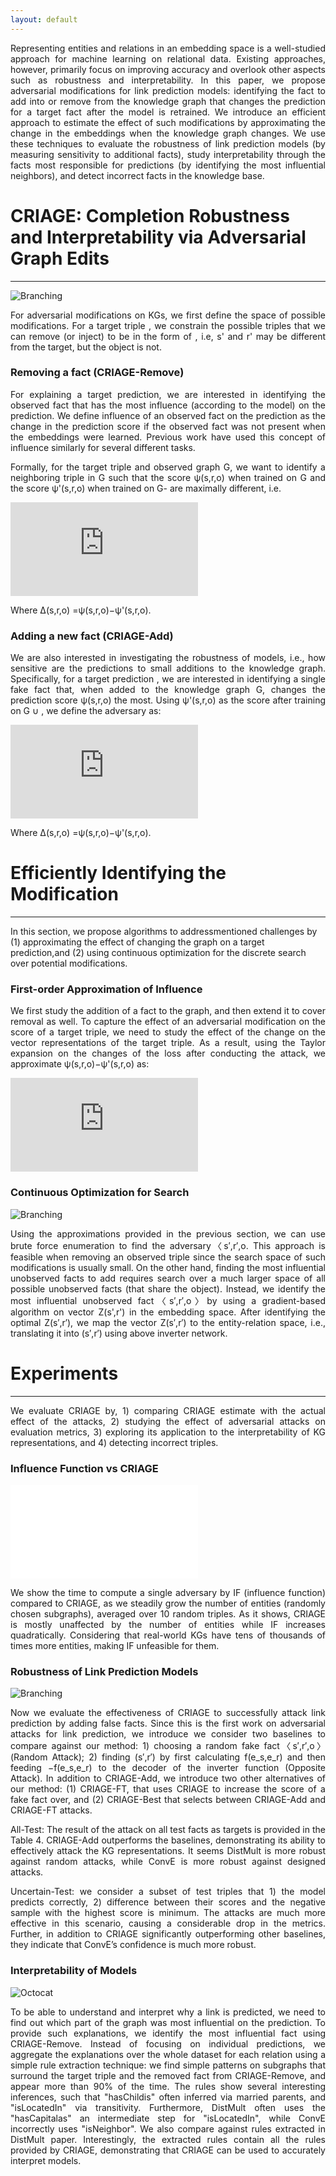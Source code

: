 ```yaml
---
layout: default
---
```

<p align="justify">
Representing entities and relations in an embedding space is a well-studied approach for machine learning on relational data. Existing approaches, however, primarily focus on improving accuracy and overlook other aspects such as robustness and interpretability. In this paper, we propose adversarial modifications for link prediction models: identifying the fact to add into or remove from the knowledge graph that changes the prediction for a target fact after the model is retrained. We introduce an efficient approach to estimate the effect of such modifications by approximating the change in the embeddings when the knowledge graph changes. We use these techniques to evaluate the robustness of link prediction models (by measuring sensitivity to additional facts), study interpretability through the facts most responsible for predictions (by identifying the most influential neighbors), and detect incorrect facts in the knowledge base.
</p>

# CRIAGE: Completion Robustness and Interpretability via Adversarial Graph Edits

* * *

![Branching](/images/criage.png)

<p align="justify">
For adversarial modifications on KGs, we first define the space of possible modifications. 
For a target triple <s, r, o>, we constrain the possible triples that we can remove (or inject) to be in the form of <s', r', o> , i.e, s' and r' may be different from the target, but the object is not. 
</p>

### Removing a fact (CRIAGE-Remove)

<p align="justify">
For explaining a target prediction, we are interested in identifying the observed fact that has the most influence (according to the model) on the prediction.
We define influence of an observed fact on the prediction as the change in the prediction score if the observed fact was not present when the embeddings were learned. Previous work have used this concept of influence similarly for several different tasks.
</p>
<p align="justify">
Formally, for the target triple <s,r,o> and observed graph G, we want to identify a neighboring triple <s',r',o> in G such that the score ψ(s,r,o) when trained on G and the score ψ'(s,r,o) when trained on G-<s',r',o> are maximally different, i.e.
</p>

![equation](https://latex.codecogs.com/gif.latex?%5Cbegin%7Balign%7D%20%5Coperatorname*%7Bargmax%7D_%7B%28s%27%2C%20r%27%29%5Cin%20%5Ctext%7BNei%7D%28o%29%7D%20%5CDelta_%7B%28s%27%2Cr%27%29%7D%28s%2Cr%2Co%29%5Cnonumber%20%5Cend%7Balign%7D)

Where ∆(s,r,o) =ψ(s,r,o)−ψ'(s,r,o).

### Adding a new fact (CRIAGE-Add)

<p align="justify">
We are also interested in investigating the robustness of models, i.e., how sensitive are the predictions to small additions to the knowledge graph. Specifically, for a target prediction <s,r,o>, we are interested in identifying a single fake fact <s',r',o> that, when added to the knowledge graph G, changes the prediction score ψ(s,r,o) the most.
Using ψ'(s,r,o) as the score after training on G ∪ <s',r',o>, we define the adversary as:
</p>

![equation](https://latex.codecogs.com/gif.latex?%5Cbegin%7Balign%7D%20%5Coperatorname*%7Bargmax%7D_%7B%28s%27%2C%20r%27%29%7D%20%5CDelta_%7B%28s%27%2Cr%27%29%7D%28s%2Cr%2Co%29%5Cnonumber%20%5Cend%7Balign%7D)

Where ∆(s,r,o) =ψ(s,r,o)−ψ'(s,r,o).

# Efficiently Identifying the Modification

* * *

In this section, we propose algorithms to addressmentioned challenges by (1) approximating the effect of changing the graph on a target prediction,and (2) using continuous optimization for the discrete search over potential modifications.

### First-order Approximation of Influence

<p align="justify">
We first study the addition of a fact to the graph, and  then  extend  it  to  cover  removal  as  well. To capture the effect of an adversarial modification on the score of a target triple, we need to study the effect of the change on the vector representations of the target triple. As a result, using the Taylor expansion on the changes of the loss after conducting the attack, we approximate ψ(s,r,o)−ψ'(s,r,o) as:
 </p>

![equation](https://latex.codecogs.com/gif.latex?%5Cbegin%7Balign%7D%20%5Coverline%7B%5Cpsi%7D%7B%28s%2Cr%2Co%29%7D-%5Cpsi%28s%2C%20r%2C%20o%29%3D%20%5Cmathbf%7Bz%7D_%7Bs%2Cr%7D%20%28%5Coverline%7B%5Cmathbf%7Be%7D_o%7D-%5Cmathbf%7Be%7D_o%29%20%3D%20%5Cmathbf%7Bz%7D_%7Bs%2Cr%7D%20%28%281-%5Cvarphi%29%20%28H_o%20&plus;%20%5Cvarphi%20%281-%5Cvarphi%29%20%5Cmathbf%7Bz%7D_%7Bs%27%2Cr%27%7D%5E%5Cintercal%20%5Cmathbf%7Bz%7D_%7Bs%27%2Cr%27%7D%29%5E%7B-1%7D%20%5Cmathbf%7Bz%7D_%7Bs%27%2Cr%27%7D%5E%5Cintercal%20%29.%5Cnonumber%20%5Cend%7Balign%7D)

### Continuous Optimization for Search

![Branching](/images/autoencoder.png)

<p align="justify">
Using the approximations provided in the previous section, we can use brute force enumeration to find the adversary〈s′,r′,o. This approach is feasible when removing an observed triple since the search space of such modifications is usually small. On the other hand, finding the most influential unobserved facts to add requires search over a much larger space of all possible unobserved facts (that share the object). Instead, we identify the most influential unobserved fact〈s′,r′,o〉by using a gradient-based algorithm on vector Z(s',r') in the embedding space. After identifying the optimal Z(s′,r′), we map the vector Z(s′,r′) to the entity-relation space, i.e., translating it into (s′,r′) using above inverter network.
</p>

# Experiments

* * *

<p align="justify">
We evaluate CRIAGE by, 1) comparing CRIAGE estimate with the actual effect of the attacks, 2) studying the effect of adversarial attacks on evaluation metrics, 3) exploring its application to the interpretability of KG representations, and 4) detecting incorrect triples.
</p>

### Influence Function vs CRIAGE

![Branching](/images/IF.pdf)

<p align="justify">
We show the time to compute a single adversary by IF (influence function) compared to CRIAGE, as we steadily grow the number of entities (randomly chosen subgraphs), averaged over 10 random triples. As it shows, CRIAGE is mostly unaffected by the number of entities while IF increases quadratically. Considering that real-world KGs have tens of thousands of times more entities, making IF unfeasible for them.
</p>

### Robustness of Link Prediction Models

![Branching](/images/robustness.png)

<p align="justify">
Now we evaluate the effectiveness of CRIAGE to successfully attack link prediction by adding false facts. Since this is the first work on adversarial attacks for link prediction, we introduce we consider two baselines to compare against our method: 1) choosing a random fake fact〈s′,r′,o〉(Random Attack); 2) finding (s′,r′) by first calculating f(e_s,e_r) and then feeding −f(e_s,e_r) to the decoder of the inverter function (Opposite Attack).  In addition to CRIAGE-Add, we introduce two other alternatives of our method:  (1) CRIAGE-FT, that uses CRIAGE to increase the score of a fake fact over, and (2) CRIAGE-Best that selects between CRIAGE-Add and CRIAGE-FT attacks. 
</p>
<p align="justify">
All-Test: The result of the attack on all test facts as targets is provided in the Table 4. CRIAGE-Add outperforms the baselines, demonstrating its ability to effectively attack the KG representations. It seems DistMult is more robust against random attacks, while ConvE is more robust against designed attacks.
</p>
<p align="justify">
Uncertain-Test: we consider a subset of test triples that 1) the model predicts correctly, 2) difference between their scores and the negative sample with the highest score is minimum. The attacks are much more effective in this scenario, causing a considerable drop in the metrics. Further, in addition to CRIAGE significantly outperforming other baselines, they indicate that ConvE’s confidence is much more robust.
</p>

###  Interpretability of Models

![Octocat](/images/int.png)

<p align="justify">
To be able to understand and interpret why a link is predicted, we need to find out which part of the graph was most influential on the prediction. To provide such explanations, we identify the most influential fact using CRIAGE-Remove. Instead of focusing on individual predictions, we aggregate the explanations over the whole dataset for each relation using a simple rule extraction technique: we find simple patterns on subgraphs that surround the target triple and the removed fact from CRIAGE-Remove, and appear more than 90% of the time. The rules show several interesting inferences, such that "hasChildis" often inferred via married parents, and "isLocatedIn" via transitivity. Furthermore, DistMult often uses the "hasCapitalas" an intermediate step for "isLocatedIn", while ConvE incorrectly uses "isNeighbor".  We also compare against rules extracted in DistMult paper. Interestingly, the extracted rules contain all the rules provided by CRIAGE, demonstrating that CRIAGE can be used to accurately interpret models.
</p>
